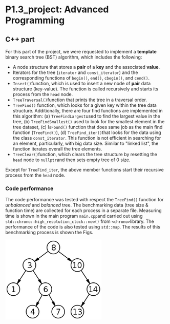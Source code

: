 # P1.3_project:  Advanced Programming

## C++ part

For this part of the project, we were requested to implement a **template** binary search tree (BST) algorithm, which includes the following:

* A node structure that stores a **pair** of a  **key** and the associated **value**.
* Iterators for the tree (`iterator` and `const_iterator`) and the corresponding functions of  `begin()`, `end()`, `cbegin()`, and `cend()`.
* `Insert()`function, which is used to insert a new node of  **pair** data structure (key-value). The function is called recursively and starts its process from the `head` node.
* `TreeTraversal()`function that prints the tree in a traversal order.
* `TreeFind()` function, which looks for a given key within the tree data structure. Additionally,  there are four find functions are implemented in this algorithm: (a) `TreeFindLargest`used to find the largest value in the tree, (b) `TreeFindSmallest()` used to look for the smallest element in the tree dataset, (c) I`sFound()` function that does same job as the main find function (`TreeFind()`), (d) `TreeFind_iter()`that looks for the data using the class `const_iterator`. This function is not efficient in searching for an element, particularly, with big data size. Similar to "linked list", the function iterates overall the tree elements. 
* `TreeClear()`function, which clears the tree structure by resetting the `head` node to `nullptr`and then sets empty tree of 0 size.

Except for `TreeFind_iter`, the above member functions start their recursive process from the `head` node.

### Code performance

The code performance was tested with respect the `TreeFind()` function for *unbalanced* and *balanced* tree. The benchmarking data (tree size & function time) are collected for each process in a separate file. Measuring time is shown in the main program `main.cpp`and carried out using `std::chrono::high_resolution_clock::now()` from `<chrono>`library.  The performance of the code is also tested using `std::map`. The results of this benchmarking process is shown the Figs.

![](./.aux/binary.png)

















